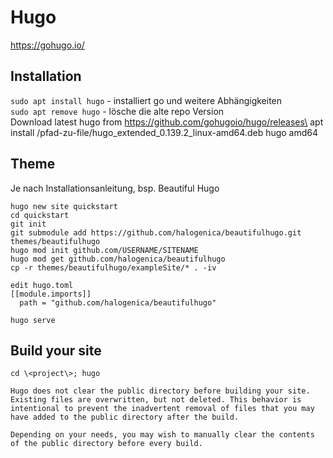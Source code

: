 # Hugo

https://gohugo.io/

## Installation

`sudo apt install hugo` - installiert go und weitere Abhängigkeiten\
`sudo apt remove hugo` - lösche die alte repo Version\
Download latest hugo from https://github.com/gohugoio/hugo/releases\
apt install /pfad-zu-file/hugo_extended_0.139.2_linux-amd64.deb hugo amd64

## Theme

Je nach Installationsanleitung, bsp. Beautiful Hugo

```
hugo new site quickstart
cd quickstart
git init
git submodule add https://github.com/halogenica/beautifulhugo.git themes/beautifulhugo
hugo mod init github.com/USERNAME/SITENAME
hugo mod get github.com/halogenica/beautifulhugo
cp -r themes/beautifulhugo/exampleSite/* . -iv

edit hugo.toml
[[module.imports]]
  path = "github.com/halogenica/beautifulhugo"

hugo serve
```

## Build your site

```
cd \<project\>; hugo
```

```
Hugo does not clear the public directory before building your site. Existing files are overwritten, but not deleted. This behavior is intentional to prevent the inadvertent removal of files that you may have added to the public directory after the build.

Depending on your needs, you may wish to manually clear the contents of the public directory before every build.
```



